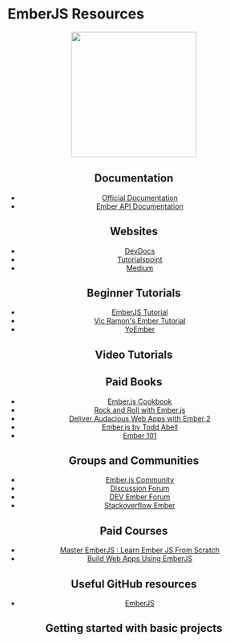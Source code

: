 # EmberJS Resources

<div align="center">
	<code><img height="250" src="https://www.programwitherik.com/content/images/2015/02/ember-hamster.png"></code>
</div>
<div align="center">

## Documentation

* [Official Documentation](https://guides.emberjs.com/release/)
* [Ember API Documentation](https://api.emberjs.com/ember/release)

## Websites

* [DevDocs](https://devdocs.io/ember/)
* [Tutorialspoint](https://www.tutorialspoint.com/emberjs/index.htm)
* [Medium](https://medium.com/ember-ish/how-to-learn-emberjs-in-a-hurry-c6fdeae256a0)

## Beginner Tutorials

- [EmberJS Tutorial ](https://guides.emberjs.com/v2.14.0/tutorial/)
- [Vic Ramon's Ember Tutorial ](https://guides.emberjs.com/v2.14.0/tutorial/)
- [YoEmber](https://yoember.com/)

## Video Tutorials


## Paid Books
* [Ember.js Cookbook](https://www.amazon.com/gp/product/1783982209/ref=as_li_tl?ie=UTF8&tag=tomaszs-20&camp=1789&creative=9325&linkCode=as2&creativeASIN=1783982209&linkId=7c64fd85f88a751f9c8f95fc80bcb4fe)
* [Rock and Roll with Ember.js](https://balinterdi.com/rock-and-roll-with-emberjs/)
* [Deliver Audacious Web Apps with Ember 2](https://www.amazon.com/gp/product/1680500783/ref=as_li_tl?ie=UTF8&tag=tomaszs-20&camp=1789&creative=9325&linkCode=as2&creativeASIN=1680500783&linkId=5af123ad59e459791c3307c29ac3fe39)
* [Ember.js by Todd Abell](https://www.amazon.com/gp/product/1533118418/ref=as_li_tl?ie=UTF8&tag=tomaszs-20&camp=1789&creative=9325&linkCode=as2&creativeASIN=1533118418&linkId=909b01ceecdf322797808011422faa54)
* [Ember 101](https://leanpub.com/ember-cli-101)

## Groups and Communities

* [Ember.js Community](https://emberjs.com/community/)
* [Discussion Forum](https://discuss.emberjs.com/)
* [DEV Ember Forum](https://dev.to/t/ember)
* [Stackoverflow Ember](https://stackoverflow.com/questions/tagged/ember.js)


## Paid Courses

* [Master EmberJS : Learn Ember JS From Scratch](https://www.udemy.com/course/master-emberjs/?LSNPUBID=QhjctqYUCD0&ranEAID=QhjctqYUCD0&ranMID=39197&ranSiteID=QhjctqYUCD0-3D2OXpu0H5tfTMvalKE6MQ&utm_medium=udemyads&utm_source=aff-campaign)
* [Build Web Apps Using EmberJS](https://www.udemy.com/course/build-web-apps-using-emberjs-the-complete-course/?LSNPUBID=QhjctqYUCD0&ranEAID=QhjctqYUCD0&ranMID=39197&ranSiteID=QhjctqYUCD0-DBtc2gIMOJIv3GiYbjQ2Qg&utm_medium=udemyads&utm_source=aff-campaign)

## Useful GitHub resources

* [EmberJS](https://github.com/emberjs/ember.js/)


## Getting started with basic projects
